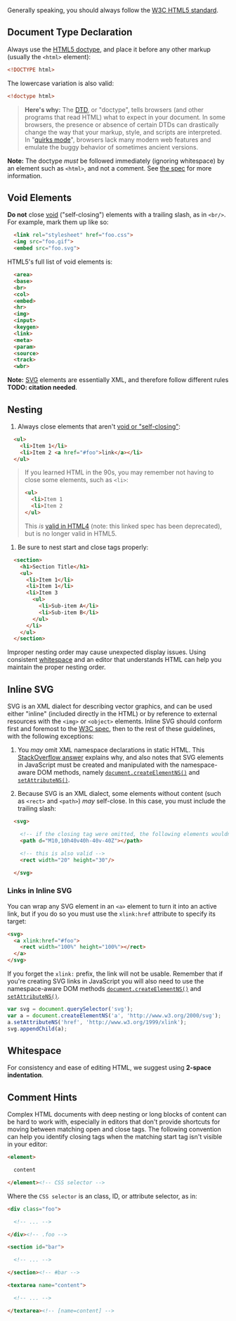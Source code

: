 Generally speaking, you should always follow the [W3C HTML5 standard].

## Document Type Declaration
Always use the [HTML5 doctype], and place it before any other markup
(usually the `<html>` element):

  ```html
  <!DOCTYPE html>
  ```

The lowercase variation is also valid:

  ```html
  <!doctype html>
  ```

> **Here's why:** The [DTD], or "doctype", tells browsers (and other
programs that read HTML) what to expect in your document. In some browsers,
the presence or absence of certain DTDs can drastically change the way that
your markup, style, and scripts are interpreted. In "[quirks mode]",
browsers lack many modern web features and emulate the buggy behavior of
sometimes ancient versions.

**Note:** The doctype _must_ be followed immediately (ignoring whitespace)
by an element such as `<html>`, and not a comment. See
[the spec](https://www.w3.org/TR/html51/syntax.html#optional-tags)
for more information.

## Void Elements
**Do not** close [void][void elements] ("self-closing") elements with a
trailing slash, as in `<br/>`. For example, mark them up like so:

```html
  <link rel="stylesheet" href="foo.css">
  <img src="foo.gif">
  <embed src="foo.svg">
```

  HTML5's full list of void elements is:

```html
  <area>
  <base>
  <br>
  <col>
  <embed>
  <hr>
  <img>
  <input>
  <keygen>
  <link>
  <meta>
  <param>
  <source>
  <track>
  <wbr>
```

**Note:** [SVG](#inline-svg) elements are essentially XML, and
therefore follow different rules **TODO: citation needed**.

## Nesting
1. Always close elements that aren't [void or "self-closing"](#void-elements):

```html
  <ul>
    <li>Item 1</li>
    <li>Item 2 <a href="#foo">link</a></li>
  </ul>
```

> If you learned HTML in the 90s, you may remember not having to
> close some elements, such as `<li>`:
>
> ```html
> <ul>
>   <li>Item 1
>   <li>Item 2
> </ul>
> ```
>
> This _is_ [valid in HTML4](https://www.w3.org/TR/html-markup/li.html)
> (note: this linked spec has been deprecated), but is no longer valid in HTML5.

1. Be sure to nest start and close tags properly:

```html
  <section>
    <h1>Section Title</h1>
    <ul>
      <li>Item 1</li>
      <li>Item 1</li>
      <li>Item 3
        <ul>
          <li>Sub-item A</li>
          <li>Sub-item B</li>
        </ul>
      </li>
    </ul>
  </section>
```

Improper nesting order may cause unexpected display issues. Using consistent
[whitespace](#whitespace) and an editor that understands HTML can help you
maintain the proper nesting order.


## Inline SVG
SVG is an XML dialect for describing vector graphics, and can be used either
"inline" (included directly in the HTML) or by reference to external resources
with the `<img>` or `<object>` elements. Inline SVG should conform first and
foremost to the [W3C spec](http://dev.w3.org/SVG/proposals/svg-html/svg-html-proposal.html),
then to the rest of these guidelines, with the following exceptions:

1. You *may* omit XML namespace declarations in static HTML. This
[StackOverflow answer](http://stackoverflow.com/a/23322429) explains why, and also
notes that SVG elements in JavaScript must be created and manipulated with the
namespace-aware DOM methods, namely [`document.createElementNS()`][createElementNS]
and [`setAttributeNS()`][setAttributeNS].

1. Because SVG is an XML dialect, some elements without content (such as `<rect>`
and `<path>`) *may* self-close. In this case, you must include the trailing slash:

```html
  <svg>

    <!-- if the closing tag were omitted, the following elements wouldn't render -->
    <path d="M10,10h40v40h-40v-40Z"></path>

    <!-- this is also valid -->
    <rect width="20" height="30"/>

  </svg>
```

### Links in Inline SVG
You can wrap any SVG element in an `<a>` element to turn it into an active link,
but if you do so you must use the `xlink:href` attribute to specify its target:

```html
<svg>
  <a xlink:href="#foo">
    <rect width="100%" height="100%"></rect>
  </a>
</svg>
```

If you forget the `xlink:` prefix, the link will not be usable. Remember that if
you're creating SVG links in JavaScript you will also need to use the namespace-aware
DOM methods [`document.createElementNS()`][createElementNS] and
[`setAttributeNS()`][setAttributeNS].

```js
var svg = document.querySelector('svg');
var a = document.createElementNS('a', 'http://www.w3.org/2000/svg');
a.setAttributeNS('href', 'http://www.w3.org/1999/xlink');
svg.appendChild(a);
```

## Whitespace
For consistency and ease of editing HTML, we suggest using **2-space indentation**.

## Comment Hints
Complex HTML documents with deep nesting or long blocks of content can be hard to
work with, especially in editors that don't provide shortcuts for moving between
matching open and close tags. The following convention can help you identify
closing tags when the matching start tag isn't visible in your editor:

```html
<element>

  content

</element><!-- CSS selector -->
```

Where the `CSS selector` is an class, ID, or attribute selector, as in:

```html
<div class="foo">

  <!-- ... -->

</div><!-- .foo -->

<section id="bar">

  <!-- ... -->

</section><!-- #bar -->

<textarea name="content">

  <!-- ... -->

</textarea><!-- [name=content] -->
```

[DTD]: https://en.wikipedia.org/wiki/Document_type_definition
[HTML5 doctype]: http://dev.w3.org/html5/html-author/#doctype-declaration
[XHTML]: https://en.wikipedia.org/wiki/XHTML
[doctype switching]: http://www.webdevout.net/doctype-switching
[quirks mode]: https://en.wikipedia.org/wiki/Quirks_mode
[W3C HTML5 standard]: https://www.w3.org/TR/html5/
[void elements]: https://www.w3.org/TR/html5/syntax.html#void-elements
[createElementNS]: https://developer.mozilla.org/en-US/docs/Web/API/Document/createElementNS
[setAttributeNS]: https://developer.mozilla.org/en-US/docs/Web/API/Element/setAttributeNS
